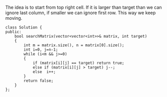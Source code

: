 The idea is to start from top right cell. If it is larger than target than we can ignore last column, if smaller we can ignore first row. This way we keep moving.
```
class Solution {
public:
    bool searchMatrix(vector<vector<int>>& matrix, int target) 
    {
        int m = matrix.size(), n = matrix[0].size();
        int i=0, j=n-1;
        while (i<m && j>=0)
        {
            if (matrix[i][j] == target) return true;
            else if (matrix[i][j] > target) j--;
            else  i++;
        }
        return false;
    }
};
```